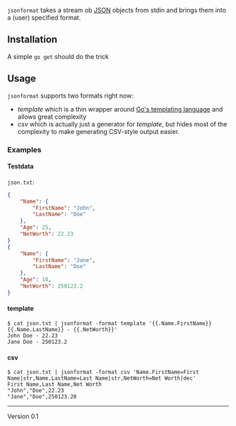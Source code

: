 `jsonformat` takes a stream ob [JSON](http://www.json.org) objects from stdin and
brings them into a (user) specified format.

## Installation
A simple `go get` should do the trick

## Usage
`jsonformat` supports two formats right now:

* *template* which is a thin wrapper around [Go's templating language](http://golang.org/pkg/text/template/) and allows great complexity
* *csv* which is actually just a generator for *template*, but hides most of the complexity to make generating CSV-style output easier.

### Examples
#### Testdata
`json.txt`:

```json
{
	"Name": {
		"FirstName": "John",
		"LastName": "Doe"
	},
	"Age": 25,
	"NetWorth": 22.23
}
{
	"Name": {
		"FirstName": "Jane",
		"LastName": "Doe"
	},
	"Age": 18,
	"NetWorth": 250123.2
}
```

#### template

    $ cat json.txt | jsonformat -format template '{{.Name.FirstName}} {{.Name.LastName}} - {{.NetWorth}}'
    John Doe - 22.23
    Jane Doe - 250123.2

#### csv

    $ cat json.txt | jsonformat -format csv 'Name.FirstName=First Name|str,Name.LastName=Last Name|str,NetWorth=Net Worth|dec'
    First Name,Last Name,Net Worth
    "John","Doe",22.23
    "Jane","Doe",250123.20

---
Version 0.1
